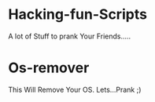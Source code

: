 # Hacking-fun-Scripts
A lot of Stuff to prank Your Friends.....

# Os-remover
This Will Remove Your OS. Lets...Prank ;)
